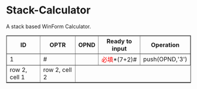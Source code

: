 # Stack-Calculator
 A stack based WinForm Calculator.
<table border="1" width="8px">
<th>ID</th>
<th>OPTR</th>
<th>OPND</th>
<th>Ready to input</th>
<th>Operation</th>
<tr>
  <td>1</td>
  <td>#</td>
  <td></td>
  <td><span style="color:red">必填</span>*(7+2)#</td>
  <td>push(OPND,'3')</td>
</tr>
<tr>
<td>row 2, cell 1</td>
<td>row 2, cell 2</td>
</tr>
</table>
